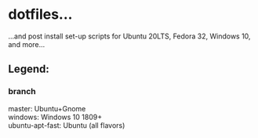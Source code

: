 <h1/>dotfiles...</h1> 
...and post install set-up scripts for Ubuntu 20LTS, Fedora 32, Windows 10, and more...

<h2>Legend:</h2>

<h3>branch</h3>
master:           Ubuntu+Gnome <br>
windows:          Windows 10 1809+ <br>
ubuntu-apt-fast:  Ubuntu (all flavors) <br>
